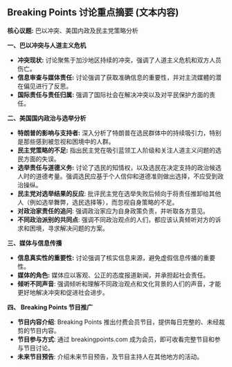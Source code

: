 ## Breaking Points 讨论重点摘要 (文本内容)

**核心议题:** 巴以冲突、美国内政及民主党策略分析

**一、巴以冲突与人道主义危机**

*   **冲突现状:** 讨论聚焦于加沙地区持续的冲突，强调了人道主义危机和双方人员伤亡。
*   **信息审查与媒体责任:** 讨论强调了获取准确信息的重要性，并对主流媒體的潜在偏见进行了反思。
*   **国际责任与责任归属:**  强调了国际社会在解决冲突以及对平民保护方面的责任。

**二、美国国内政治与选举分析**

*   **特朗普的影响与支持者:** 深入分析了特朗普在选民群体中的持续吸引力，特别是那些感到被忽视和困境中的人群。 
*   **民主党策略的不足:** 指出民主党在吸引蓝领工人阶级和关注人道主义问题的选民方面的失误。
*   **选举责任与道德义务:** 讨论了选民的知情权，以及选民在决定支持的政治候选人时的道德考量。强调选民应基于个人信仰和道德准则做出选择，不应受到政治操纵。
*    **民主党对选举结果的反应**: 批评民主党在选举失败后倾向于将责任推卸给其他人（例如选举舞弊，选民选择等），而忽视自身策略的不足。
*   **对政治家责任的追问**: 强调政治家应为自身政策负责，并听取各方意见。 
*   **不同政治派别的共同点**: 强调不同政治观点的人们，都应该认真倾听对方的诉求和困境，寻求解决问题的方案。

**三、媒体与信息传播**

*   **信息真实性的重要性:** 讨论强调了核实信息来源，避免虚假信息传播的重要性。
*   **媒体的角色:** 媒体应以客观、公正的态度报道新闻，并承担起社会责任。
*   **倾听不同声音**: 强调倾听和理解不同政治观点和文化背景的人们的声音，才能更好地解决冲突和促进社会进步。

**四、 Breaking Points 节目推广**

*   **节目内容介绍**: Breaking Points 推出付费会员节目，提供每日完整的、未经裁剪的节目内容。
*   **节目参与方式**: 通过 breakingpoints.com 成为会员，即可收看完整节目和参与节目讨论。
*   **未来节目预告**: 介绍未来节目预告，及节目主持人在其他地方的活动。